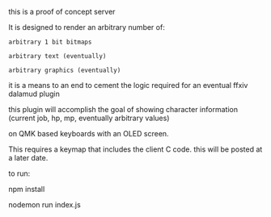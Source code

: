 this is a proof of concept server

It is designed to render an arbitrary number of:

    arbitrary 1 bit bitmaps 
    
    arbitrary text (eventually)
    
    arbitrary graphics (eventually)



it is a means to an end to cement the logic required for an eventual ffxiv dalamud plugin

this plugin will accomplish the goal of showing character information (current job, hp, mp, eventually arbitrary values)

on QMK based keyboards with an OLED screen. 

This requires a keymap that includes the client C code. this will be posted at a later date.



to run:

npm install

nodemon run index.js
